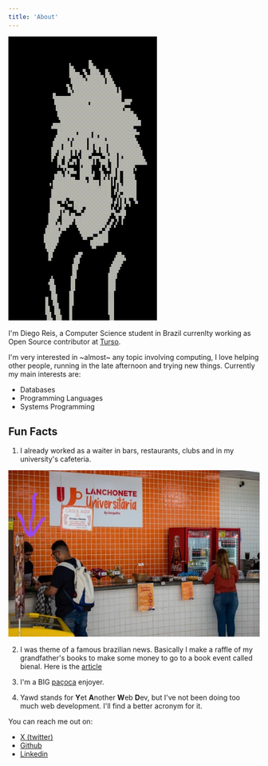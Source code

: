 ```yaml
---
title: 'About'
---
```



![](assets/killua.gif)


I'm Diego Reis, a Computer Science student in Brazil currenlty working as Open Source contributor at [Turso](https://turso.tech).

I'm very interested in ~almost~ any topic involving computing, I love helping other people,
running in the late afternoon and trying new things. Currently my main interests are:

- Databases
- Programming Languages
- Systems Programming

## Fun Facts

1. I already worked as a waiter in bars, restaurants, clubs and in my university's cafeteria.

![I'm the attending guy right there!](assets/lanchonete.webp)

2. I was theme of a famous brazilian news. Basically I make a raffle of my grandfather's books
to make some money to go to a book event called bienal. Here is the [article](https://g1.globo.com/sp/vale-do-paraiba-regiao/noticia/2016/09/estudante-rifa-livros-escritos-pelo-avo-para-ir-bienal-do-livro-em-sao-paulo.html)

3. I'm a BIG [paçoca](https://en.wikipedia.org/wiki/Pa%C3%A7oca) enjoyer.

4. Yawd stands for **Y**et **A**nother **W**eb **D**ev, but I've not been doing too much web development. I'll find a better acronym for it.

You can reach me out on:

- [X (twitter)](https://x.com/el_yawd)
- [Github](https://github.com/el-yawd)
- [Linkedin](https://www.linkedin.com/in/the-diego-reis)
